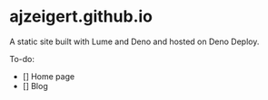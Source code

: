 # ajzeigert.github.io

A static site built with Lume and Deno and hosted on Deno Deploy.

To-do:

- [] Home page
- [] Blog